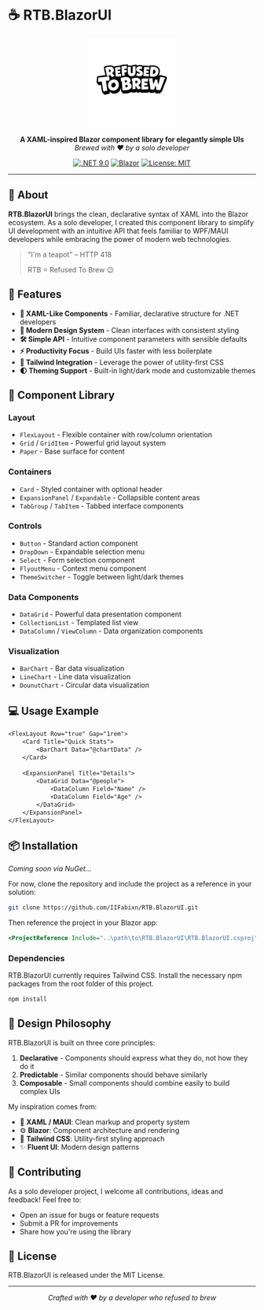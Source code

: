 # ☕ RTB.BlazorUI

<div align="center">
  <img src="./wwwroot/rtb_logo.svg" alt="RTB Logo" width="180">
</div>

<p align="center">
  <strong>A XAML-inspired Blazor component library for elegantly simple UIs</strong><br>
  <em>Brewed with ❤️ by a solo developer</em>
</p>

<div align="center">
  
[![.NET 9.0](https://img.shields.io/badge/.NET-9.0-512BD4)](https://dotnet.microsoft.com/download)
[![Blazor](https://img.shields.io/badge/Blazor-Web-5C2D91)](https://dotnet.microsoft.com/apps/aspnet/web-apps/blazor)
[![License: MIT](https://img.shields.io/badge/License-MIT-yellow.svg)](https://opensource.org/licenses/MIT)
  
</div>

<hr>

## 🌟 About

**RTB.BlazorUI** brings the clean, declarative syntax of XAML into the Blazor ecosystem. As a solo developer, I created this component library to simplify UI development with an intuitive API that feels familiar to WPF/MAUI developers while embracing the power of modern web technologies.

> "I'm a teapot" – HTTP 418 
>
> RTB = Refused To Brew 😉

## 🚀 Features

- **🧩 XAML-Like Components** - Familiar, declarative structure for .NET developers
- **🎨 Modern Design System** - Clean interfaces with consistent styling
- **🛠️ Simple API** - Intuitive component parameters with sensible defaults
- **⚡ Productivity Focus** - Build UIs faster with less boilerplate
- **🔄 Tailwind Integration** - Leverage the power of utility-first CSS
- **🌓 Theming Support** - Built-in light/dark mode and customizable themes

## 🧰 Component Library

### Layout
- `FlexLayout` - Flexible container with row/column orientation
- `Grid` / `GridItem` - Powerful grid layout system
- `Paper` - Base surface for content

### Containers
- `Card` - Styled container with optional header
- `ExpansionPanel` / `Expandable` - Collapsible content areas
- `TabGroup` / `TabItem` - Tabbed interface components

### Controls
- `Button` - Standard action component
- `DropDown` - Expandable selection menu 
- `Select` - Form selection component
- `FlyoutMenu` - Context menu component
- `ThemeSwitcher` - Toggle between light/dark themes

### Data Components
- `DataGrid` - Powerful data presentation component
- `CollectionList` - Templated list view
- `DataColumn` / `ViewColumn` - Data organization components

### Visualization
- `BarChart` - Bar data visualization
- `LineChart` - Line data visualization
- `DounutChart` - Circular data visualization

## 💻 Usage Example

```razor
<FlexLayout Row="true" Gap="1rem">
    <Card Title="Quick Stats">
        <BarChart Data="@chartData" />
    </Card>
    
    <ExpansionPanel Title="Details">
        <DataGrid Data="@people">
            <DataColumn Field="Name" />
            <DataColumn Field="Age" />
        </DataGrid>
    </ExpansionPanel>
</FlexLayout>
```

## 📦 Installation

_Coming soon via NuGet..._

For now, clone the repository and include the project as a reference in your solution:

```bash
git clone https://github.com/IIFabixn/RTB.BlazorUI.git
```

Then reference the project in your Blazor app:

```xml
<ProjectReference Include="..\path\to\RTB.BlazorUI\RTB.BlazorUI.csproj" />
```

### Dependencies

RTB.BlazorUI currently requires Tailwind CSS. 
Install the necessary npm packages from the root folder of this project.
```bash
npm install
```

## 🧠 Design Philosophy

RTB.BlazorUI is built on three core principles:

1. **Declarative** - Components should express what they do, not how they do it
2. **Predictable** - Similar components should behave similarly
3. **Composable** - Small components should combine easily to build complex UIs

My inspiration comes from:
- 🧱 **XAML / MAUI**: Clean markup and property system
- ⚙️ **Blazor**: Component architecture and rendering
- 🎨 **Tailwind CSS**: Utility-first styling approach
- ✨ **Fluent UI**: Modern design patterns

## 🤝 Contributing

As a solo developer project, I welcome all contributions, ideas and feedback! Feel free to:

- Open an issue for bugs or feature requests
- Submit a PR for improvements
- Share how you're using the library

## 📄 License

RTB.BlazorUI is released under the MIT License.

<hr>

<p align="center">
  <i>Crafted with ❤ by a developer who refused to brew</i>
</p>